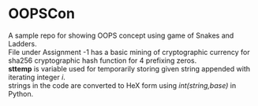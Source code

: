# OOPSCon
A sample repo for showing OOPS concept using game of Snakes and Ladders.  
File under Assignment -1 has a basic mining of cryptographic currency for sha256 cryptographic hash function for 4 prefixing zeros.  
**sttemp** is variable used for temporarily storing given string appended with iterating integer _i_.  
strings in the code are converted to HeX form using _int(string,base)_ in Python.
